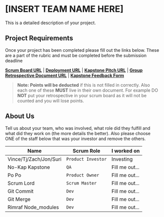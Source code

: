 # [INSERT TEAM NAME HERE]

This is a detailed description of your project.


## Project Requirements

Once your project has been completed please fill out the links below. These are a part of the rubric and must be completed before the submission deadline

**[Scrum Board URL](https://trello.com/)** | 
**[Deployment URL](https://heroku.com/)** | 
**[Kapstone Pitch URL](https://google.com/)** | 
**[Group Retrospective Document URL](https://google.com/)** |
**[Kapstone Feedback Form](https://docs.google.com/forms/d/e/1FAIpQLSeGbm0WcPzlEXHYkWDHcKmXr0fY3cF9sA1zGiP16sjd-0Jg5A/viewform)**

> **Note:**  **Points will be deducted** if this is not filled in correctly. Also each one of these **MUST** live in their own document. For example DO **NOT** put your retrospective in your scrum board as it will not be counted and you will lose points.

## About Us

Tell us about your team, who was involved, what role did they fulfill and what did they work on (the more details the better). Also please choose ONE of the staff below that was your investor and remove the others.

|      Name          |Scrum Role                          |I worked on                         |
|----------------|-------------------------------|-----------------------------|
|Vince/Tj/Zach/Jon/Suri|`Product Investor`            |Investing            |
|No-Kap Kapstone          |`QA`            |Fill me out...            |
|Po Po          |`Product Owner`| Fill me out... |
|Scrum Lord          |`Scrum Master`| Fill me out... |
|Git Commit          |`Dev`| Fill me out... |
|Git Merge          |`Dev`| Fill me out... |
|Rimraf Node_modules          |`Dev`| Fill me out... |

